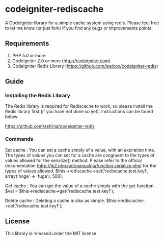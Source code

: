 codeigniter-rediscache
======================
A CodeIgniter library for a simple cache system using redis.
Please feel free to let me know (or just fork) if you find any bugs or improvements points.

Requirements
-----------
1. PHP 5.0 or more
2. CodeIgniter 2.0 or more (http://codeigniter.com)
3. CodeIgniter Redis Library (https://github.com/joelcox/codeigniter-redis)

Guide
-----------
### Installing the Redis Library
The Redis library is required for Rediscache to work,
so please install the Redis library first (if you have not done so yet).
Instructions can be found below:

https://github.com/ashiina/codeigniter-redis

### Commands
Set cache :
You can set a cache simply of a value, with an expiration time.
The types of values you can set for a cache are congruent to the 
types of values allowed for the serialize() method.
Please refer to the official documentation (http://jp2.php.net/manual/ja/function.serialize.php)
for the types of values allowed.
    $this->rediscache->set('rediscache.test.key1', array('hoge' => 'fuga'), 500);

Get cache :
You can get the value of a cache simply with the get function.
    $val = $this->rediscache->get('rediscache.test.key1');

Delete cache :
Deleting a cache is also as simple.
    $this->rediscache->del('rediscache.test.key1');

License
----------
This library is released under the MIT license.



